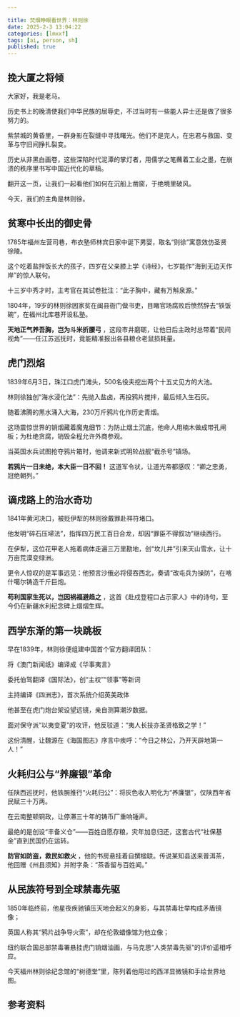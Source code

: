 ```yaml
---

title: 焚烟睁眼看世界：林则徐
date: 2025-2-3 13:04:22 
categories: [lmxxf]
tags: [ai, person, sh]
published: true
---
```


## 挽大厦之将倾

大家好，我是老马。

历史书上的晚清使我们中华民族的屈辱史，不过当时有一些能人异士还是做了很多努力的。

紫禁城的黄昏里，一群身影在裂缝中寻找曙光。他们不是完人，在忠君与救国、变革与守旧间挣扎裂变。

历史从非黑白画卷，这些深陷时代泥潭的掌灯者，用儒学之笔蘸着工业之墨，在崩溃的秩序里书写中国近代化的草稿。

翻开这一页，让我们一起看他们如何在沉船上凿窗，于绝境里破风。

今天，我们的主角是林则徐。

## 贫寒中长出的御史骨

1785年福州左营司巷，布衣塾师林宾日家中诞下男婴，取名“则徐”寓意效仿圣贤徐陵。

这个吃着盐拌饭长大的孩子，四岁在父亲膝上学《诗经》，七岁能作“海到无边天作岸”的惊人联句。

十三岁中秀才时，主考官在其试卷批注：“此子胸中，藏有万斛泉源。”  

1804年，19岁的林则徐因家贫在闽县衙门做书吏，目睹官场腐败后愤然辞去“铁饭碗”，在福州北库巷开设私塾。

**天地正气养吾胸，岂为斗米折腰弓** ，这段市井磨砺，让他日后主政时总带着“民间视角”——任江苏巡抚时，竟能精准报出各县粮仓老鼠损耗量。  

## 虎门烈焰

1839年6月3日，珠江口虎门滩头，500名役夫挖出两个十五丈见方的大池。

林则徐独创“海水浸化法”：先抛入盐卤，再投鸦片搅拌，最后倾入生石灰。

随着沸腾的黑水涌入大海，230万斤鸦片化作历史青烟。  

这场震惊世界的销烟藏着魔鬼细节：为防止烟土沉底，他命人用楠木做成带孔闸板；为杜绝贪腐，销毁全程允许外商参观。

当英国水兵试图抢夺鸦片箱时，他调来新式明轮战舰“截杀号”镇场。

**若鸦片一日未绝，本大臣一日不回！** 这道军令状，让道光帝都感叹：“卿之忠勇，冠绝朝列。”  

## 谪戍路上的治水奇功

1841年黄河决口，被贬伊犁的林则徐戴罪赴祥符堵口。

他发明“碎石压埽法”，指挥四万民工百日合龙，却因“罪臣不得叙功”继续西行。

在伊犁，这位花甲老人拖着病体走遍三万里勘地，创“坎儿井”引来天山雪水，让十万亩荒漠变绿洲。  

更令人惊叹的是军事远见：他预言沙俄必将侵吞西北，奏请“改屯兵为操防”，在喀什噶尔铸造千斤巨炮。

**苟利国家生死以，岂因祸福避趋之** ，这首《赴戍登程口占示家人》中的诗句，至今仍在新疆水利纪念碑上熠熠生辉。  

## 西学东渐的第一块跳板

早在1839年，林则徐便组建中国首个官方翻译团队：  

将《澳门新闻纸》编译成《华事夷言》  

委托伯驾翻译《国际法》，创“主权”“领事”等新词  

主持编译《四洲志》，首次系统介绍英美政体  

他甚至在虎门炮台架设望远镜，亲自测算潮汐数据。

面对保守派“以夷变夏”的攻讦，他反驳道：“夷人长技亦圣贤格致之学！”

这份清醒，让魏源在《海国图志》序言中疾呼：“今日之林公，乃开天辟地第一人！”  

## 火耗归公与“养廉银”革命

任陕西巡抚时，他铁腕推行“火耗归公”：将灰色收入明化为“养廉银”，仅陕西年省民赋三十万两。

在云南整顿铜政，让停滞三十年的铸币厂重响锤声。

最绝的是创设“丰备义仓”——百姓自愿存粮，灾年加息归还，这套古代“社保基金”直到民国仍在运转。  

**防官如防盗，救民如救火** ，他的书房悬挂着自撰楹联。传说某知县送来普洱茶，他回赠《州县须知》并附字条：“茶香留与百姓闻。”  

## 从民族符号到全球禁毒先驱

1850年临终前，他星夜疾驰镇压天地会起义的身影，与其禁毒壮举构成矛盾镜像；  

英国人称其“鸦片战争导火索”，却在伦敦蜡像馆为他立像；  

纽约联合国总部禁毒署悬挂虎门销烟油画，与马克思“人类禁毒先驱”的评价遥相呼应。  

今天福州林则徐纪念馆的“树德堂”里，陈列着他用过的西洋显微镜和手绘世界地图。

## 参考资料


